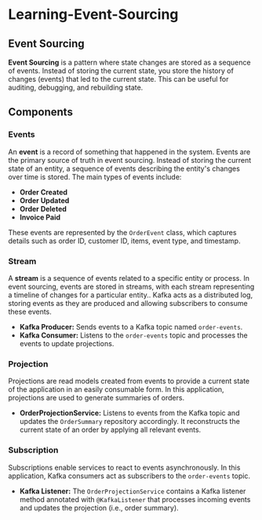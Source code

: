# Learning-Event-Sourcing

## Event Sourcing

**Event Sourcing** is a pattern where state changes are stored as a sequence of events. Instead of storing the current state, you store the history of changes (events) that led to the current state. This can be useful for auditing, debugging, and rebuilding state.

## Components
### Events

An **event** is a record of something that happened in the system. Events are the primary source of truth in event sourcing. Instead of storing the current state of an entity, a sequence of events describing the entity's changes over time is stored. The main types of events include:

- **Order Created**
- **Order Updated**
- **Order Deleted**
- **Invoice Paid**

These events are represented by the `OrderEvent` class, which captures details such as order ID, customer ID, items, event type, and timestamp.

### Stream

A **stream** is a sequence of events related to a specific entity or process. In event sourcing, events are stored in streams, with each stream representing a timeline of changes for a particular entity.. Kafka acts as a distributed log, storing events as they are produced and allowing subscribers to consume these events.

- **Kafka Producer:** Sends events to a Kafka topic named `order-events`.
- **Kafka Consumer:** Listens to the `order-events` topic and processes the events to update projections.

### Projection

Projections are read models created from events to provide a current state of the application in an easily consumable form. In this application, projections are used to generate summaries of orders.

- **OrderProjectionService:** Listens to events from the Kafka topic and updates the `OrderSummary` repository accordingly. It reconstructs the current state of an order by applying all relevant events.

### Subscription

Subscriptions enable services to react to events asynchronously. In this application, Kafka consumers act as subscribers to the `order-events` topic.

- **Kafka Listener:** The `OrderProjectionService` contains a Kafka listener method annotated with `@KafkaListener` that processes incoming events and updates the projection (i.e., order summary).
